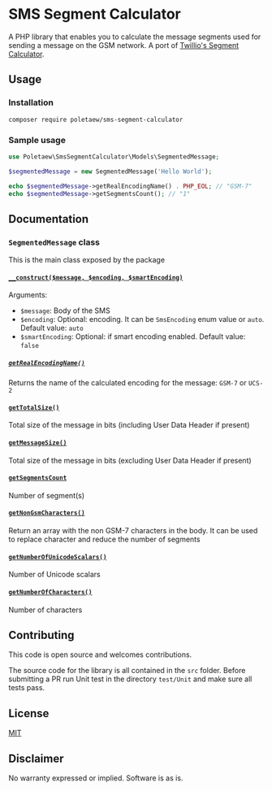 # SMS Segment Calculator

A PHP library that enables you to calculate the message segments used for sending a message on the GSM network. A port of [Twillio's Segment Calculator](https://github.com/TwilioDevEd/message-segment-calculator).

## Usage

### Installation
```shell
composer require poletaew/sms-segment-calculator
```

### Sample usage

```php
use Poletaew\SmsSegmentCalculator\Models\SegmentedMessage;

$segmentedMessage = new SegmentedMessage('Hello World');

echo $segmentedMessage->getRealEncodingName() . PHP_EOL; // "GSM-7"
echo $segmentedMessage->getSegmentsCount(); // "1"
```

## Documentation
### `SegmentedMessage` class

This is the main class exposed by the package

#### [`__construct($message, $encoding, $smartEncoding)`](https://github.com/poletaew/sms-segment-calculator/blob/bbde70b37ce18def7649a3d8330b393d0e3af8e7/src/Models/SegmentedMessage.php#L31C21-L31C117)
Arguments:
* `$message`: Body of the SMS
* `$encoding`: Optional: encoding. It can be `SmsEncoding` enum value or `auto`. Default value: `auto`
* `$smartEncoding`: Optional: if smart encoding enabled. Default value: `false`

##### [`getRealEncodingName()`](https://github.com/poletaew/sms-segment-calculator/blob/bbde70b37ce18def7649a3d8330b393d0e3af8e7/src/Models/SegmentedMessage.php#L67)

Returns the name of the calculated encoding for the message: `GSM-7` or `UCS-2`

#### [`getTotalSize()`](https://github.com/poletaew/sms-segment-calculator/blob/bbde70b37ce18def7649a3d8330b393d0e3af8e7/src/Models/SegmentedMessage.php#L72)

Total size of the message in bits (including User Data Header if present)

#### [`getMessageSize()`](https://github.com/poletaew/sms-segment-calculator/blob/bbde70b37ce18def7649a3d8330b393d0e3af8e7/src/Models/SegmentedMessage.php#L77C21-L77C35)

Total size of the message in bits (excluding User Data Header if present)

#### [`getSegmentsCount`](https://github.com/poletaew/sms-segment-calculator/blob/bbde70b37ce18def7649a3d8330b393d0e3af8e7/src/Models/SegmentedMessage.php#L82C21-L82C37)

Number of segment(s)

#### [`getNonGsmCharacters()`](https://github.com/poletaew/sms-segment-calculator/blob/bbde70b37ce18def7649a3d8330b393d0e3af8e7/src/Models/SegmentedMessage.php#L87C21-L87C40)

Return an array with the non GSM-7 characters in the body. It can be used to replace character and reduce the number of segments

#### [`getNumberOfUnicodeScalars()`](https://github.com/poletaew/sms-segment-calculator/blob/bbde70b37ce18def7649a3d8330b393d0e3af8e7/src/Models/SegmentedMessage.php#L92C21-L92C46)

Number of Unicode scalars

#### [`getNumberOfCharacters()`](https://github.com/poletaew/sms-segment-calculator/blob/bbde70b37ce18def7649a3d8330b393d0e3af8e7/src/Models/SegmentedMessage.php#L97C21-L97C42)

Number of characters

## Contributing

This code is open source and welcomes contributions.

The source code for the library is all contained in the `src` folder. 
Before submitting a PR run Unit test in the directory `test/Unit` and make sure all tests pass.

## License

[MIT](http://www.opensource.org/licenses/mit-license.html)

## Disclaimer

No warranty expressed or implied. Software is as is.
